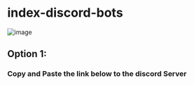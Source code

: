 # index-discord-bots
![image](https://user-images.githubusercontent.com/45053256/126207114-08bbbf2d-abc9-46a5-969e-faa2924f825c.png)


## Option 1:
### Copy and Paste the link below to the discord Server
